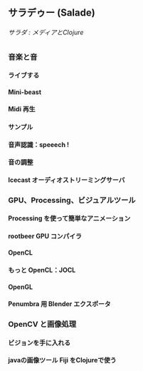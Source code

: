 ## サラデゥー (Salade)
###### サラダ : メディアとClojure

### 音楽と音

#### ライブする
#### Mini-beast
#### Midi 再生
#### サンプル
#### 音声認識：speeech !
#### 音の調整
#### Icecast オーディオストリーミングサーバ

### GPU、Processing、ビジュアルツール

#### Processing を使って簡単なアニメーション
#### rootbeer GPU コンパイラ
#### OpenCL
#### もっと OpenCL：JOCL
#### OpenGL
#### Penumbra 用 Blender エクスポータ

### OpenCV と画像処理

#### ビジョンを手に入れる
#### javaの画像ツール Fiji をClojureで使う